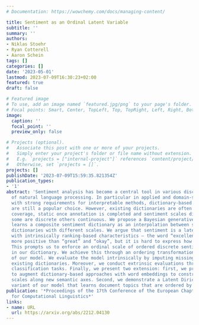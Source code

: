 ```yaml
---
# Documentation: https://wowchemy.com/docs/managing-content/

title: Sentiment as an Ordinal Latent Variable
subtitle: ''
summary: ''
authors:
- Niklas Stoehr
- Ryan Cotterell
- Aaron Schein
tags: []
categories: []
date: '2023-05-01'
lastmod: 2023-07-09T16:30:23+02:00
featured: true
draft: false

# Featured image
# To use, add an image named `featured.jpg/png` to your page's folder.
# Focal points: Smart, Center, TopLeft, Top, TopRight, Left, Right, BottomLeft, Bottom, BottomRight.
image:
  caption: ''
  focal_point: ''
  preview_only: false

# Projects (optional).
#   Associate this post with one or more of your projects.
#   Simply enter your project's folder or file name without extension.
#   E.g. `projects = ["internal-project"]` references `content/project/deep-learning/index.md`.
#   Otherwise, set `projects = []`.
projects: []
publishDate: '2023-07-09T15:59:35.821354Z'
publication_types:
- '1'
abstract: 'Sentiment analysis has become a central tool in various disciplines outside
  of natural language processing. In particular in applied and domain-specific settings
  with strong requirements for interpretable methods, dictionary-based approaches
  are still a popular choice. However, existing dictionaries are often limited in
  coverage, static once annotation is completed and sentiment scales differ widely;
  some are discrete others continuous. We propose a Bayesian generative model that
  learns a composite sentiment dictionary as an interpolation between six existing
  dictionaries with different scales. We argue that sentiment is a latent concept
  with intrinsically ranking-based characteristics — the word “excellent” may be ranked
  more positive than “great” and “okay”, but it is hard to express how much more exactly.
  This prompts us to enforce an ordinal scale of ordered discrete sentiment values
  in our dictionary. We achieve this through an ordering transformation in the priors
  of our model. We evaluate the model intrinsically by imputing missing values in
  existing dictionaries. Moreover, we conduct extrinsic evaluations through sentiment
  classification tasks. Finally, we present two extension: first, we present a method
  to augment dictionary-based approaches with word embeddings to construct sentiment
  scales along new semantic axes. Second, we demonstrate a Latent Dirichlet Allocation-inspired
  variant of our model that learns document topics that are ordered by sentiment.'
publication: '*Proceedings of the 17th Conference of the European Chapter of the Association
  for Computational Linguistics*'
links:
- name: URL
  url: https://arxiv.org/abs/2212.04130
---
```

